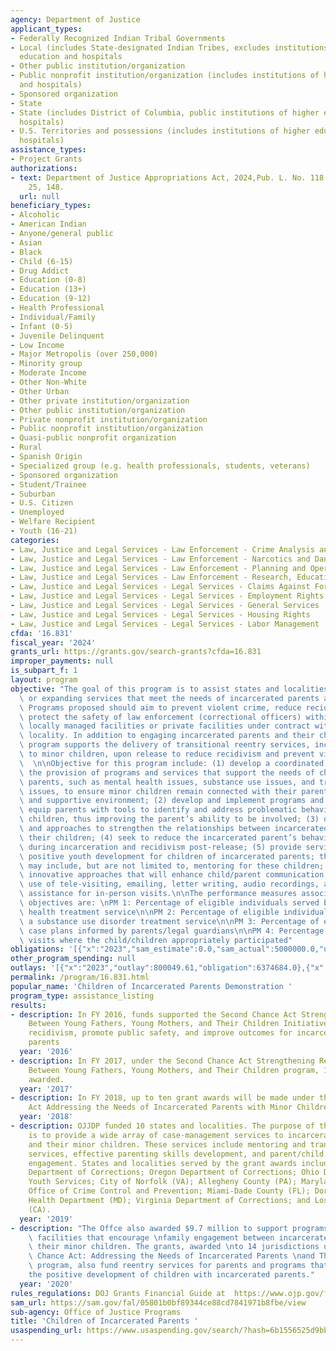 ```yaml
---
agency: Department of Justice
applicant_types:
- Federally Recognized Indian Tribal Governments
- Local (includes State-designated Indian Tribes, excludes institutions of higher
  education and hospitals
- Other public institution/organization
- Public nonprofit institution/organization (includes institutions of higher education
  and hospitals)
- Sponsored organization
- State
- State (includes District of Columbia, public institutions of higher education and
  hospitals)
- U.S. Territories and possessions (includes institutions of higher education and
  hospitals)
assistance_types:
- Project Grants
authorizations:
- text: Department of Justice Appropriations Act, 2024,Pub. L. No. 118-42, 138 Stat.
    25, 148.
  url: null
beneficiary_types:
- Alcoholic
- American Indian
- Anyone/general public
- Asian
- Black
- Child (6-15)
- Drug Addict
- Education (0-8)
- Education (13+)
- Education (9-12)
- Health Professional
- Individual/Family
- Infant (0-5)
- Juvenile Delinquent
- Low Income
- Major Metropolis (over 250,000)
- Minority group
- Moderate Income
- Other Non-White
- Other Urban
- Other private institution/organization
- Other public institution/organization
- Private nonprofit institution/organization
- Public nonprofit institution/organization
- Quasi-public nonprofit organization
- Rural
- Spanish Origin
- Specialized group (e.g. health professionals, students, veterans)
- Sponsored organization
- Student/Trainee
- Suburban
- U.S. Citizen
- Unemployed
- Welfare Recipient
- Youth (16-21)
categories:
- Law, Justice and Legal Services - Law Enforcement - Crime Analysis and Data
- Law, Justice and Legal Services - Law Enforcement - Narcotics and Dangerous Drugs
- Law, Justice and Legal Services - Law Enforcement - Planning and Operations
- Law, Justice and Legal Services - Law Enforcement - Research, Education, Training
- Law, Justice and Legal Services - Legal Services - Claims Against Foreign Government
- Law, Justice and Legal Services - Legal Services - Employment Rights
- Law, Justice and Legal Services - Legal Services - General Services
- Law, Justice and Legal Services - Legal Services - Housing Rights
- Law, Justice and Legal Services - Legal Services - Labor Management
cfda: '16.831'
fiscal_year: '2024'
grants_url: https://grants.gov/search-grants?cfda=16.831
improper_payments: null
is_subpart_f: 1
layout: program
objective: "The goal of this program is to assist states and localities in developing\
  \ or expanding services that meet the needs of incarcerated parents and their children.\
  \ Programs proposed should aim to prevent violent crime, reduce recidivism, and\
  \ protect the safety of law enforcement (correctional officers) within state and\
  \ locally managed facilities or private facilities under contract with a state or\
  \ locality. In addition to engaging incarcerated parents and their children, this\
  \ program supports the delivery of transitional reentry services, including services\
  \ to minor children, upon release to reduce recidivism and prevent violent crime.\
  \  \n\nObjective for this program include: (1) develop a coordinated system for\
  \ the provision of programs and services that support the needs of children of incarcerated\
  \ parents, such as mental health issues, substance use issues, and trauma-related\
  \ issues, to ensure minor children remain connected with their parents in a structured\
  \ and supportive environment; (2) develop and implement programs and resources that\
  \ equip parents with tools to identify and address problematic behaviors in their\
  \ children, thus improving the parent’s ability to be involved; (3) develop strategies\
  \ and approaches to strengthen the relationships between incarcerated parents and\
  \ their children; (4) seek to reduce the incarcerated parent’s behavioral infractions\
  \ during incarceration and recidivism post-release; (5) provide services that foster\
  \ positive youth development for children of incarcerated parents; these services\
  \ may include, but are not limited to, mentoring for these children; and (6) develop\
  \ innovative approaches that will enhance child/parent communication, such as the\
  \ use of tele-visiting, emailing, letter writing, audio recordings, and transportation\
  \ assistance for in-person visits.\n\nThe performance measures associated with these\
  \ objectives are: \nPM 1: Percentage of eligible individuals served by a mental\
  \ health treatment service\n\nPM 2: Percentage of eligible individuals served by\
  \ a substance use disorder treatment service\n\nPM 3: Percentage of eligible individual’s\
  \ case plans informed by parents/legal guardians\n\nPM 4: Percentage of parental\
  \ visits where the child/children appropriately participated"
obligations: '[{"x":"2023","sam_estimate":0.0,"sam_actual":5000000.0,"usa_spending_actual":4413989.61},{"x":"2024","sam_estimate":0.0,"sam_actual":4502689.0,"usa_spending_actual":5934271.69},{"x":"2025","sam_estimate":0.0,"sam_actual":0.0,"usa_spending_actual":0.0}]'
other_program_spending: null
outlays: '[{"x":"2023","outlay":800049.61,"obligation":6374684.0},{"x":"2024","outlay":485901.69,"obligation":4055886.0},{"x":"2025","outlay":0.0,"obligation":0.0}]'
permalink: /program/16.831.html
popular_name: 'Children of Incarcerated Parents Demonstration '
program_type: assistance_listing
results:
- description: In FY 2016, funds supported the Second Chance Act Strengthening Relationships
    Between Young Fathers, Young Mothers, and Their Children Initiative to reduce
    recidivism, promote public safety, and improve outcomes for incarcerated young
    parents
  year: '2016'
- description: In FY 2017, under the Second Chance Act Strengthening Relationships
    Between Young Fathers, Young Mothers, and Their Children program, 13 grants were
    awarded.
  year: '2017'
- description: In FY 2018, up to ten grant awards will be made under the Second Chance
    Act Addressing the Needs of Incarcerated Parents with Minor Children program.
  year: '2018'
- description: OJJDP funded 10 states and localities. The purpose of these awards
    is to provide a wide array of case-management services to incarcerated parents
    and their minor children. These services include mentoring and transitional reentry
    services, effective parenting skills development, and parent/child relationship
    engagement. States and localities served by the grant awards include New Jersey
    Department of Corrections; Oregon Department of Corrections; Ohio Department of
    Youth Services; City of Norfolk (VA); Allegheny County (PA); Maryland Governor’s
    Office of Crime Control and Prevention; Miami-Dade County (FL); Dorchester County
    Health Department (MD); Virginia Department of Corrections; and Los Angeles County
    (CA).
  year: '2019'
- description: "The Offce also awarded $9.7 million to support programs within correctional\
    \ facilities that encourage \nfamily engagement between incarcerated parents and\
    \ their minor children. The grants, awarded \nto 14 jurisdictions under the Second\
    \ Chance Act: Addressing the Needs of Incarcerated Parents \nand Their Minor Children\
    \ program, also fund reentry services for parents and programs that support \n\
    the positive development of children with incarcerated parents."
  year: '2020'
rules_regulations: DOJ Grants Financial Guide at  https://www.ojp.gov/funding/financialguidedoj/overview
sam_url: https://sam.gov/fal/05801b0bf89344ce88cd7841971b8fbe/view
sub-agency: Office of Justice Programs
title: 'Children of Incarcerated Parents '
usaspending_url: https://www.usaspending.gov/search/?hash=6b1556525d9bbec6c7914de10878a22d
---
```

